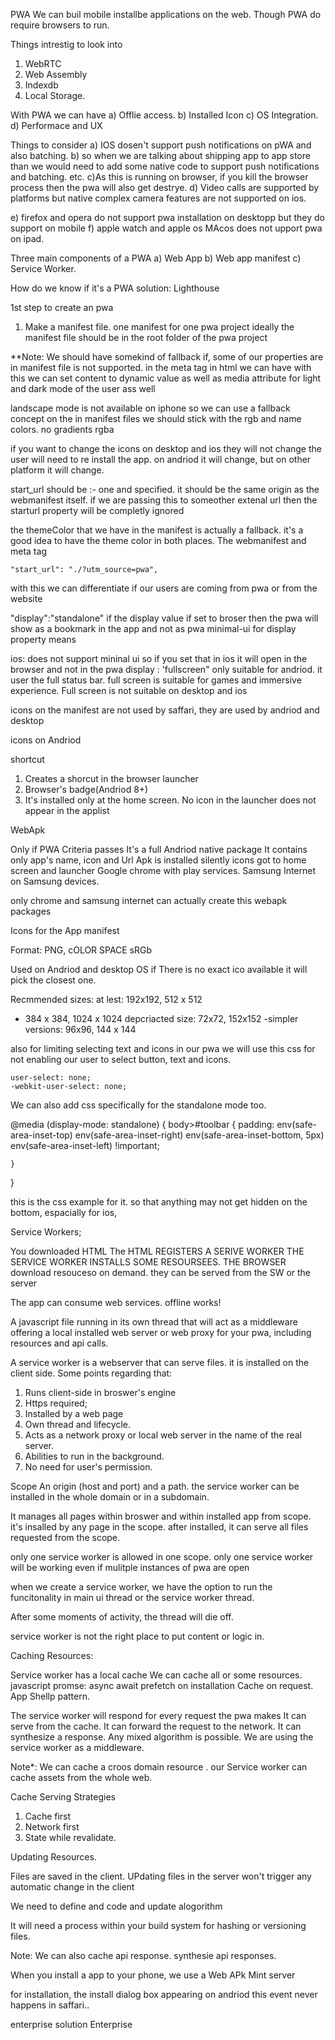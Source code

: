 PWA
We can buil mobile installbe applications on the web.
Though PWA do require browsers to run.


Things intrestig to look into
1. WebRTC
2. Web Assembly
3. Indexdb
4. Local Storage.

With PWA we can have 
a) Offlie access.
b) Installed Icon
c) OS Integration.
d) Performace and UX


Things to consider
a) IOS dosen't support push notifications on pWA
and also batching.
b) so when we are talking about shipping app to app store than we would need to 
add some native code to support push notifications and batching. etc.
c)As this is running on browser, if you kill the browser process then the pwa will also
get destrye.
d) Video calls are supported by platforms but  native complex camera features are not supported on ios.
 
e) firefox and opera do not support pwa installation on desktopp but they do support on mobile
f) apple watch and apple os MAcos does not upport pwa on ipad.



Three main components of a PWA
a) Web App
b) Web app manifest
c) Service Worker.

How do we know if it's a PWA
solution: Lighthouse



1st step to create an pwa

1. Make a manifest file.
one manifest for one pwa project
ideally the manifest file should be in the root folder of the pwa project

**Note: We should have somekind of fallback if, some of our properties are in manifest file is not supported.
in the meta tag in html we can have
<meta name="theme-color" content="#ffc252" media>
with this we can set content to dynamic value as well as media attribute for light and dark mode of the user ass well

landscape mode is not available on iphone so we can use a fallback concept on the 
in manifest files we should stick with the rgb and name colors.
no gradients
rgba


if you want to change the icons on desktop and ios they will not change
the user will need to re install the app.
on andriod it will change, but on other platform it will change.

start_url should be :- one and specified.
it should be the same origin as the webmanifest itself.
if we are passing this to someother extenal url then the starturl property will be completly ignored

the themeColor that we have in the manifest is actually a fallback.
it's a good idea to have the theme color in both places. The webmanifest and meta tag

    "start_url": "./?utm_source=pwa",
with this we can differentiate if our users are coming from pwa or from the website


  "display":"standalone"
if the display value if set to broser then the pwa will show as a bookmark in the app and
not as pwa
minimal-ui for display property means

ios: does not support mininal ui
so if you set that in ios it will open in the browser and not in the pwa
display : 'fullscreen" only suitable for andriod. it user the full status bar.
full screen is suitable for games and immersive experience.
Full screen is not suitable on desktop and ios


icons on the manifest are not used by saffari, 
they are used by andriod and desktop

icons on Andriod

shortcut

1) Creates a shorcut in the browser launcher
2) Browser's badge(Andriod 8+)
3) It's installed only at the home screen.
No icon in the launcher
does not appear in the applist


WebApk

Only if PWA Criteria passes
It's a full Andriod native package
It contains only app's name, icon and Url
Apk is installed silently
icons got to home screen and launcher
Google chrome with play services.
Samsung Internet on Samsung devices.

only chrome and samsung internet can actually create this webapk packages


Icons for the App manifest

Format: PNG, cOLOR SPACE sRGb

Used on Andriod and desktop OS
if There is no exact ico available it will pick the closest one.

Recmmended sizes:
 at lest: 192x192, 512 x 512
 - 384 x 384, 1024 x 1024
 depcriacted size: 72x72, 152x152
 -simpler versions: 96x96, 144 x 144
 
 
also for  limiting selecting text and icons in our pwa
we will use this css for not enabling our user to select button, text and icons.

    user-select: none;
    -webkit-user-select: none;
    
    
We can also add css specifically for the standalone mode too.

@media (display-mode: standalone)
{
    body>#toolbar {
        padding: env(safe-area-inset-top)
        env(safe-area-inset-right)
        env(safe-area-inset-bottom, 5px)
        env(safe-area-inset-left) !important;
        
    }
}

this is the css example for it.
so that anything may not get hidden on the bottom, espacially for ios,

Service Workers;

You downloaded HTML
The HTML REGISTERS A SERIVE WORKER
THE SERVICE WORKER INSTALLS SOME RESOURSEES.
THE BROWSER download resouceso on demand.
they can be served from  the SW or the server

The app can consume web services.
offline works!



A javascript file running in its own thread that will  act as a 
middleware offering a local installed web server or web proxy 
for your pwa, including resources and api calls.

A service worker is a webserver that can serve files. it is installed on the client side.
Some points regarding that:

1) Runs client-side in broswer's engine
2) Https required;
3) Installed by a web page
4) Own thread and lifecycle.
5) Acts as a network proxy or local  web server in the name of the real server.
6) Abilities to run in the background.
7) No need for user's permission.

Scope
An origin (host and port) and a path.
the service worker can be installed in the whole domain or in a subdomain.


It manages all pages within broswer and within installed app from scope.
it's insalled by any page in the scope.
after installed, it can serve all files requested from the scope.

only one service worker is allowed in one scope. 
only one service worker will be working even if mulitple instances of pwa  are open

when we create a service worker, we have the option to run the funcitonality in main ui thread or 
the service worker thread.

After some moments of activity, the thread will die off.

service worker is not the right place to put content or logic in.


Caching 
Resources:

Service worker has a local cache
We can cache all or some resources.
javascript promse: async await
prefetch on installation
Cache on request.
App Shellp pattern.


The service worker will respond for every request the pwa makes
It can serve from the cache.
It can forward the request to the network.
It can synthesize a response.
Any mixed algorithm is possible. 
We are using the service worker as a middleware.


Note*: We can cache a croos domain resource . our Service worker can cache assets from the whole web.

Cache Serving Strategies

1) Cache first
2) Network first
3) State while revalidate.

Updating Resources.

Files are saved in the client.
UPdating files in the server won't trigger any automatic change in the client

We need to define  and code and update alogorithm

It will need a process within your build system for hashing or versioning files.

Note: We can also cache api response. synthesie api responses.

When you install a app to your phone, we use a Web APk Mint server

for installation, the install dialog box appearing on andriod  this event never happens in saffari..

enterprise solution
Enterprise

 















